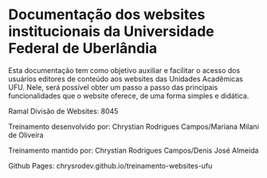 # Documentação dos websites institucionais da Universidade Federal de Uberlândia

Esta documentação tem como objetivo auxiliar e facilitar o acesso dos usuários editores de conteúdo aos websites das Unidades Acadêmicas UFU. Nele, será possível obter um passo a passo das principais funcionalidades que o website oferece, de uma forma simples e didática.

Ramal Divisão de Websites: 8045

Treinamento desenvolvido por: Chrystian Rodrigues Campos/Mariana Milani de Oliveira

Treinamento mantido por: Chrystian Rodrigues Campos/Denis José Almeida

Github Pages: chrysrodev.github.io/treinamento-websites-ufu
